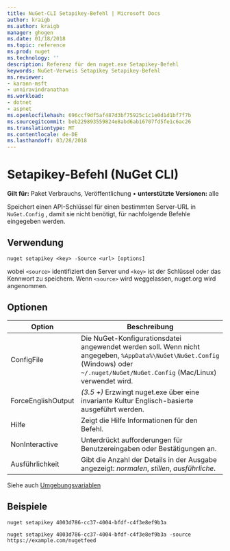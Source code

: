 ```yaml
---
title: NuGet-CLI Setapikey-Befehl | Microsoft Docs
author: kraigb
ms.author: kraigb
manager: ghogen
ms.date: 01/18/2018
ms.topic: reference
ms.prod: nuget
ms.technology: ''
description: Referenz für den nuget.exe Setapikey-Befehl
keywords: NuGet-Verweis Setapikey Setapikey-Befehl
ms.reviewer:
- karann-msft
- unniravindranathan
ms.workload:
- dotnet
- aspnet
ms.openlocfilehash: 696ccf9df5af487d3bf75925c1c1e0d1d1bf7f7b
ms.sourcegitcommit: beb229893559824e8abd6ab16707fd5fe1c6ac26
ms.translationtype: MT
ms.contentlocale: de-DE
ms.lasthandoff: 03/28/2018
---
```

# <a name="setapikey-command-nuget-cli"></a>Setapikey-Befehl (NuGet CLI)

**Gilt für:** Paket Verbrauchs, Veröffentlichung &bullet; **unterstützte Versionen:** alle

Speichert einen API-Schlüssel für einen bestimmten Server-URL in `NuGet.Config` , damit sie nicht benötigt, für nachfolgende Befehle eingegeben werden.

## <a name="usage"></a>Verwendung

```cli
nuget setapikey <key> -Source <url> [options]
```

wobei `<source>` identifiziert den Server und `<key>` ist der Schlüssel oder das Kennwort zu speichern. Wenn `<source>` wird weggelassen, nuget.org wird angenommen.

## <a name="options"></a>Optionen

| Option | Beschreibung |
| --- | --- |
| ConfigFile | Die NuGet-Konfigurationsdatei angewendet werden soll. Wenn nicht angegeben, `%AppData%\NuGet\NuGet.Config` (Windows) oder `~/.nuget/NuGet/NuGet.Config` (Mac/Linux) verwendet wird.|
| ForceEnglishOutput | *(3.5 +)*  Erzwingt nuget.exe über eine invariante Kultur Englisch-basierte ausgeführt werden. |
| Hilfe | Zeigt die Hilfe Informationen für den Befehl. |
| NonInteractive | Unterdrückt aufforderungen für Benutzereingaben oder Bestätigungen an. |
| Ausführlichkeit | Gibt die Anzahl der Details in der Ausgabe angezeigt: *normalen*, *stillen*, *ausführliche*. |

Siehe auch [Umgebungsvariablen](cli-ref-environment-variables.md)

## <a name="examples"></a>Beispiele

```cli
nuget setapikey 4003d786-cc37-4004-bfdf-c4f3e8ef9b3a

nuget setapikey 4003d786-cc37-4004-bfdf-c4f3e8ef9b3a -source https://example.com/nugetfeed
```
